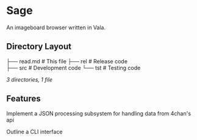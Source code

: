 Sage
====

An imageboard browser written in Vala.

Directory Layout
---

├── read.md 	# This file
├── rel		# Release code	
├── src		# Development code
└── tst		# Testing code

_3 directories, 1 file_

Features
---

Implement a JSON processing subsystem for handling data from 4chan's api

Outline a CLI interface

